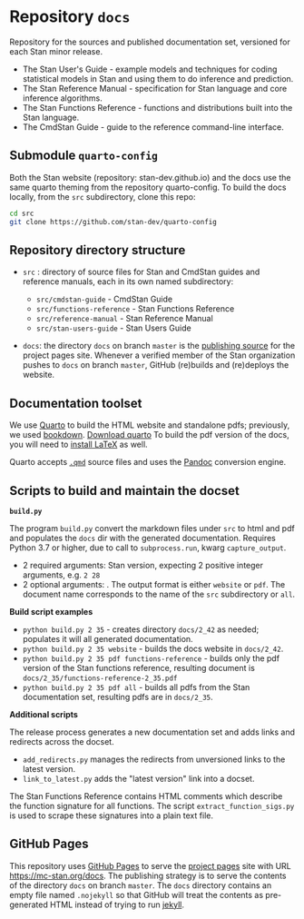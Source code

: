 # Repository `docs`

Repository for the sources and published documentation set, versioned for each Stan minor release.

* The Stan User's Guide - example models and techniques for coding statistical models in Stan and using them to do inference and prediction.
* The Stan Reference Manual - specification for Stan language and core inference algorithms.
* The Stan Functions Reference - functions and distributions built into the Stan language.
* The CmdStan Guide - guide to the reference command-line interface.


## Submodule `quarto-config`

Both the Stan website (repository: stan-dev.github.io) and the docs use the same quarto theming from
the repository quarto-config.   To build the docs locally, from the `src` subdirectory, clone this repo:

```sh
cd src
git clone https://github.com/stan-dev/quarto-config
```

## Repository directory structure

* `src` : directory of source files for Stan and CmdStan guides and reference manuals, each in its own named subdirectory:
    + `src/cmdstan-guide` - CmdStan Guide
    + `src/functions-reference` - Stan Functions Reference
    + `src/reference-manual` - Stan Reference Manual
    + `src/stan-users-guide` - Stan Users Guide

* `docs`: the directory `docs` on branch `master` is the [publishing source](https://docs.github.com/en/pages/getting-started-with-github-pages/configuring-a-publishing-source-for-your-github-pages-site) for the project pages site.  Whenever a verified member of the Stan organization pushes to `docs` on branch `master`,
GitHub (re)builds and (re)deploys the website.

## Documentation toolset

We use [Quarto](https://quarto.org/) to build the HTML website and standalone pdfs;
previously, we used [bookdown](https://github.com/rstudio/bookdown).
[Download quarto](https://quarto.org/docs/download/)
To build the pdf version of the docs, you will need to [install LaTeX](https://www.latex-project.org/get/) as well.

Quarto accepts [`.qmd`](https://quarto.org/docs/authoring/markdown-basics.html) source files
and uses the [Pandoc](https://pandoc.org) conversion engine.

## Scripts to build and maintain the docset

**`build.py`**

The program `build.py` convert the markdown files under `src` to html and pdf and populates the `docs` dir with the generated documentation.
Requires Python 3.7 or higher, due to call to `subprocess.run`, kwarg `capture_output`.
  + 2 required arguments:  <Major> <minor> Stan version, expecting 2 positive integer arguments, e.g. `2 28`
  + 2 optional arguments:  <format> <document>.  The output format is either `website` or `pdf`.  The document name corresponds to the name of the `src` subdirectory or `all`.


**Build script examples**

* `python build.py 2 35` - creates directory `docs/2_42` as needed; populates it will all generated documentation.
* `python build.py 2 35 website` - builds the docs website in `docs/2_42`.
* `python build.py 2 35 pdf functions-reference` - builds only the pdf version of the Stan functions reference,  resulting document is `docs/2_35/functions-reference-2_35.pdf`
* `python build.py 2 35 pdf all` - builds all pdfs from the Stan documentation set, resulting pdfs are in `docs/2_35`.


**Additional scripts**

The release process generates a new documentation set and adds links and redirects across the docset.

* `add_redirects.py` manages the redirects from unversioned links to the latest version.
* `link_to_latest.py` adds the "latest version" link into a docset.

The Stan Functions Reference contains HTML comments which describe the function signature for all functions.  The script `extract_function_sigs.py` is used to scrape these signatures into a plain text file.


## GitHub Pages

This repository uses
[GitHub Pages](https://docs.github.com/en/pages/getting-started-with-github-pages)
to serve the
[project pages](https://docs.github.com/en/pages/getting-started-with-github-pages/about-github-pages#project-pages-sites) site
with URL https://mc-stan.org/docs.
The publishing strategy is to serve the contents of the directory `docs` on branch `master`.
The `docs` directory contains an empty file named `.nojekyll` so that GitHub will treat the contents
as pre-generated HTML instead of trying to run [jekyll](https://jekyllrb.com).

